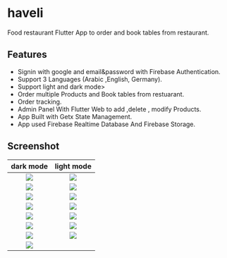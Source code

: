 # haveli

Food restaurant Flutter App to order and book tables from restaurant.

## Features
- Signin with google and email&password with Firebase Authentication.
- Support 3 Languages (Arabic ,English, Germany).
- Support light and dark mode>
- Order multiple Products and Book tables from restuarant.
- Order tracking.
- Admin Panel With Flutter Web to add ,delete , modify Products.
- App Built with Getx State Management.
- App used Firebase Realtime Database And Firebase Storage.
  

## Screenshot
dark mode             |  light mode
:-------------------------:|:-------------------------:
![](/screenshot/2.jpeg?raw=true) | ![](/screenshot/1.jpeg?raw=true)
![](/screenshot/3.jpeg?raw=true) | ![](/screenshot/20.jpeg?raw=true)
![](/screenshot/5.jpeg?raw=true) | ![](/screenshot/19.jpeg?raw=true)
![](/screenshot/6.jpeg?raw=true) | ![](/screenshot/18.jpeg?raw=true)
![](/screenshot/4.jpeg?raw=true) |  ![](/screenshot/17.jpeg?raw=true)
![](/screenshot/8.jpeg?raw=true) | ![](/screenshot/16.jpeg?raw=true)
![](/screenshot/10.jpeg?raw=true)| ![](/screenshot/21.jpeg?raw=true)
![](/screenshot/12.jpeg?raw=true)|  
